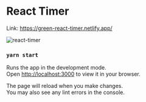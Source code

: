 # React Timer

Link: https://green-react-timer.netlify.app/

![react-timer](https://github.com/vladhilko/react-timer/assets/12089948/5f8faa5e-9eb8-4f95-b905-ef9b69edf978)


### `yarn start`

Runs the app in the development mode.\
Open [http://localhost:3000](http://localhost:3000) to view it in your browser.

The page will reload when you make changes.\
You may also see any lint errors in the console.


